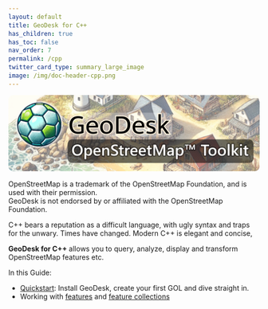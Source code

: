```yaml
---
layout: default
title: GeoDesk for C++
has_children: true
has_toc: false
nav_order: 7
permalink: /cpp
twitter_card_type: summary_large_image
image: /img/doc-header-cpp.png
---
```


<img src="/img/doc-header-cpp-short.png" style="border-radius: 10px;">

<p class="disclaimer">
OpenStreetMap is a trademark of the OpenStreetMap Foundation, and is used with their permission.<br>
GeoDesk is not endorsed by or affiliated with the OpenStreetMap Foundation.
</p>

C++ bears a reputation as a difficult language, with ugly syntax and traps for the unwary. Times have changed. Modern C++ is elegant and concise, 

**GeoDesk for C++** allows you to query, analyze, display and transform OpenStreetMap features etc.

In this Guide:

- [Quickstart](/python/quickstart): Install GeoDesk, create your first GOL and dive straight in.
- Working with [features](/cpp/features) and [feature collections](/cpp/queries)


